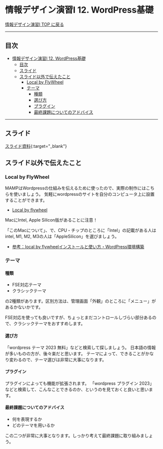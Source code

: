 # 情報デザイン演習I 12. WordPress基礎

[情報デザイン演習I TOP に戻る](./index.md)

---

## 目次

- [情報デザイン演習I 12. WordPress基礎](#情報デザイン演習i-12-wordpress基礎)
  - [目次](#目次)
  - [スライド](#スライド)
  - [スライド以外で伝えたこと](#スライド以外で伝えたこと)
    - [Local by FlyWheel](#local-by-flywheel)
    - [テーマ](#テーマ)
      - [種類](#種類)
      - [選び方](#選び方)
      - [プラグイン](#プラグイン)
      - [最終課題についてのアドバイス](#最終課題についてのアドバイス)

---

## スライド

[スライド資料](./id_12slide.pdf){:target="_blank"}

## スライド以外で伝えたこと

### Local by FlyWheel
MAMPはWordpressの仕組みを伝えるために使ったので、実際の制作にはこちらを使いましょう。
気軽にwordpressのサイトを自分のコンピュータ上に設置することができます。
- [Local by flywheel](https://localwp.com/)

MacにIntel, Apple Silicon版があることに注意！

「このMacについて」、で、CPU・チップのところに「Intel」の記載がある人はintel, M1, M2, M3の人は「AppleSilicon」を選びましょう。

- [参考：local by flywheelインストールと使い方・WordPress環境構築](https://webst8.com/blog/wordpress-local-by-flywheel/)

### テーマ
#### 種類
- FSE対応テーマ
- クラシックテーマ

の2種類があります。区別方法は、管理画面「外観」のところに「メニュー」があるかないかです。

FSE対応を使っても良いですが、ちょっとまだコントロールしづらい部分あるので、クラシックテーマをおすすめします。

#### 選び方
「wordpress テーマ 2023 無料」などと検索して探しましょう。
日本語の情報が多いものの方が、後々楽だと思います。
テーマによって、できることがかなり変わるので、テーマ選びは非常に大事になります。

#### プラグイン
プラグインによっても機能が拡張されます。
「wordpress プラグイン 2023」などと検索して、こんなことできるのか、というのを見ておくと良いと思います。

#### 最終課題についてのアドバイス
- 何を表現するか
- どのテーマを用いるか

この二つが非常に大事となります。しっかり考えて最終課題に取り組みましょう。


